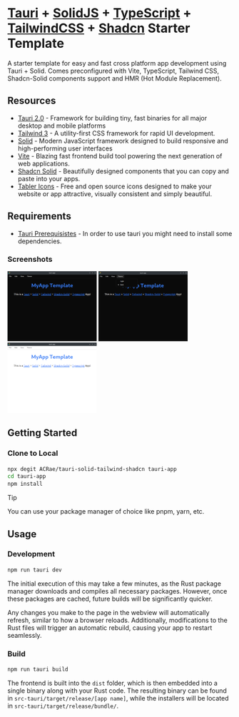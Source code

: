 # [Tauri](https://v2.tauri.app/) + [SolidJS](https://docs.solidjs.com/) + [TypeScript](https://www.typescriptlang.org/) + [TailwindCSS](https://v3.tailwindcss.com/docs/) + [Shadcn](https://shadcn-solid.com/) Starter Template

A starter template for easy and fast cross platform app development using Tauri + Solid. Comes preconfigured with Vite, TypeScript, Tailwind CSS, Shadcn-Solid components support and HMR (Hot Module Replacement).


## Resources
* [Tauri 2.0](https://v2.tauri.app/) - Framework for building tiny, fast binaries for all major desktop and mobile platforms
* [Tailwind 3](https://v3.tailwindcss.com/docs/) - A utility-first CSS framework for rapid UI development.
* [Solid](https://docs.solidjs.com/) - Modern JavaScript framework designed to build responsive and high-performing user interfaces
* [Vite](https://vite.dev/) - Blazing fast frontend build tool powering the next generation of web applications. 
* [Shadcn Solid](https://shadcn-solid.com/) - Beautifully designed components that you can copy and paste into your apps.
* [Tabler Icons](https://tabler.io/docs/icons/libraries/solidjs) - Free and open source icons designed to make your website or app attractive, visually consistent and simply beautiful.


## Requirements
* [Tauri Prerequisistes](https://tauri.app/start/prerequisites/) - In order to use tauri you might need to install some dependencies.


### Screenshots

<div class="image-container">
    <img src="https://github.com/ACRae/tauri-solid-tailwind-shadcn/raw/main/images/default_theme.png" width="200" />
    <img src="https://github.com/ACRae/tauri-solid-tailwind-shadcn/raw/main/images/theme_switch.png" width="200" />
    <img src="https://github.com/ACRae/tauri-solid-tailwind-shadcn/raw/main/images/light_theme.png" width="200" />
</div>


## Getting Started

### Clone to Local
```bash
npx degit ACRae/tauri-solid-tailwind-shadcn tauri-app 
cd tauri-app
npm install
```
> [!TIP]
> You can use your package manager of choice like pnpm, yarn, etc.


## Usage

### Development
```bash
npm run tauri dev
```
The initial execution of this may take a few minutes, as the Rust package manager downloads and compiles all necessary packages. However, once these packages are cached, future builds will be significantly quicker.

Any changes you make to the page in the webview will automatically refresh, similar to how a browser reloads. Additionally, modifications to the Rust files will trigger an automatic rebuild, causing your app to restart seamlessly.


### Build
```bash
npm run tauri build
```
The frontend is built into the `dist` folder, which is then embedded into a single binary along with your Rust code.
The resulting binary can be found in `src-tauri/target/release/[app name]`, while the installers will be located in `src-tauri/target/release/bundle/`.
